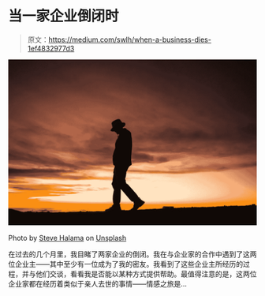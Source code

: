# 当一家企业倒闭时

> 原文：<https://medium.com/swlh/when-a-business-dies-1ef4832977d3>

![](img/5164ef86dc20258e79e9f06fae42cc05.png)

Photo by [Steve Halama](https://unsplash.com/photos/raWevZf_eCY?utm_source=unsplash&utm_medium=referral&utm_content=creditCopyText) on [Unsplash](https://unsplash.com/search/photos/failure?utm_source=unsplash&utm_medium=referral&utm_content=creditCopyText)

在过去的几个月里，我目睹了两家企业的倒闭。我在与企业家的合作中遇到了这两位企业主——其中至少有一位成为了我的密友。我看到了这些企业主所经历的过程，并与他们交谈，看看我是否能以某种方式提供帮助。最值得注意的是，这两位企业家都在经历着类似于亲人去世的事情——情感之旅是…